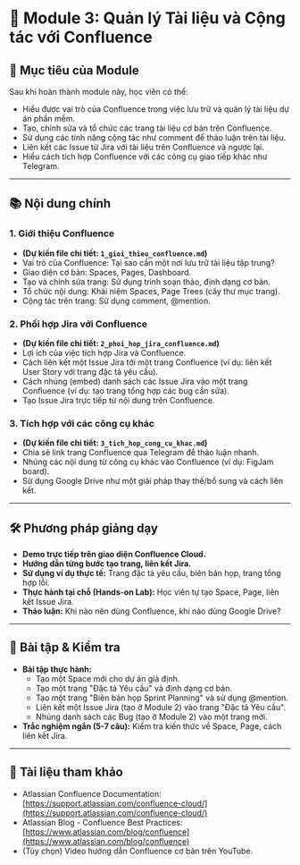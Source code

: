 # 📘 Module 3: Quản lý Tài liệu và Cộng tác với Confluence

## 🎯 Mục tiêu của Module

Sau khi hoàn thành module này, học viên có thể:

- Hiểu được vai trò của Confluence trong việc lưu trữ và quản lý tài liệu dự án phần mềm.
- Tạo, chỉnh sửa và tổ chức các trang tài liệu cơ bản trên Confluence.
- Sử dụng các tính năng cộng tác như comment để thảo luận trên tài liệu.
- Liên kết các Issue từ Jira với tài liệu trên Confluence và ngược lại.
- Hiểu cách tích hợp Confluence với các công cụ giao tiếp khác như Telegram.

---

## 📚 Nội dung chính

### 1. Giới thiệu Confluence

- **(Dự kiến file chi tiết: `1_gioi_thieu_confluence.md`)**
- Vai trò của Confluence: Tại sao cần một nơi lưu trữ tài liệu tập trung?
- Giao diện cơ bản: Spaces, Pages, Dashboard.
- Tạo và chỉnh sửa trang: Sử dụng trình soạn thảo, định dạng cơ bản.
- Tổ chức nội dung: Khái niệm Spaces, Page Trees (cây thư mục trang).
- Cộng tác trên trang: Sử dụng comment, @mention.

### 2. Phối hợp Jira với Confluence

- **(Dự kiến file chi tiết: `2_phoi_hop_jira_confluence.md`)**
- Lợi ích của việc tích hợp Jira và Confluence.
- Cách liên kết một Issue Jira tới một trang Confluence (ví dụ: liên kết User Story với trang đặc tả yêu cầu).
- Cách nhúng (embed) danh sách các Issue Jira vào một trang Confluence (ví dụ: tạo trang tổng hợp các bug cần sửa).
- Tạo Issue Jira trực tiếp từ nội dung trên Confluence.

### 3. Tích hợp với các công cụ khác

- **(Dự kiến file chi tiết: `3_tich_hop_cong_cu_khac.md`)**
- Chia sẻ link trang Confluence qua Telegram để thảo luận nhanh.
- Nhúng các nội dung từ công cụ khác vào Confluence (ví dụ: FigJam board).
- Sử dụng Google Drive như một giải pháp thay thế/bổ sung và cách liên kết.

---

## 🛠 Phương pháp giảng dạy

- **Demo trực tiếp trên giao diện Confluence Cloud.**
- **Hướng dẫn từng bước tạo trang, liên kết Jira.**
- **Sử dụng ví dụ thực tế:** Trang đặc tả yêu cầu, biên bản họp, trang tổng hợp lỗi.
- **Thực hành tại chỗ (Hands-on Lab):** Học viên tự tạo Space, Page, liên kết Issue Jira.
- **Thảo luận:** Khi nào nên dùng Confluence, khi nào dùng Google Drive?

---

## 📝 Bài tập & Kiểm tra

- **Bài tập thực hành:**
  - Tạo một Space mới cho dự án giả định.
  - Tạo một trang "Đặc tả Yêu cầu" và định dạng cơ bản.
  - Tạo một trang "Biên bản họp Sprint Planning" và sử dụng @mention.
  - Liên kết một Issue Jira (tạo ở Module 2) vào trang "Đặc tả Yêu cầu".
  - Nhúng danh sách các Bug (tạo ở Module 2) vào một trang mới.
- **Trắc nghiệm ngắn (5-7 câu):** Kiểm tra kiến thức về Space, Page, cách liên kết Jira.

---

## 📌 Tài liệu tham khảo

- Atlassian Confluence Documentation: [https://support.atlassian.com/confluence-cloud/](https://support.atlassian.com/confluence-cloud/)
- Atlassian Blog - Confluence Best Practices: [https://www.atlassian.com/blog/confluence](https://www.atlassian.com/blog/confluence)
- (Tùy chọn) Video hướng dẫn Confluence cơ bản trên YouTube.
